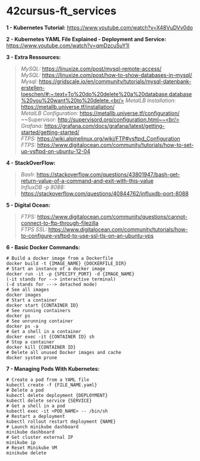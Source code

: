 # 42cursus-ft_services

**1 - Kubernetes Tutorial:**
https://www.youtube.com/watch?v=X48VuDVv0do

**2 - Kubernetes YAML File Explained - Deployment and Service:**
https://www.youtube.com/watch?v=qmDzcu5uY1I

**3 - Extra Ressources:**<br/>
> *MySQL:* https://linuxize.com/post/mysql-remote-access/<br/>
> *MySQL:* https://linuxize.com/post/how-to-show-databases-in-mysql/<br/>
> *Mysql:* https://gridscale.io/en/community/tutorials/mysql-datenbank-erstellen-loeschen/#:~:text=To%20do%20delete%20a%20database,database%20you%20want%20to%20delete.<br/>
> *MetalLB Installation:* https://metallb.universe.tf/installation/<br/>
> *MetalLB Configuration:* https://metallb.universe.tf/configuration/<br/>
> ~~Supervisor: http://supervisord.org/configuration.html~~<br/>
> *Grafana:* https://grafana.com/docs/grafana/latest/getting-started/getting-started/<br/>
> *FTPS:* https://wiki.alpinelinux.org/wiki/FTP#vsftpd_Configuration<br/>
> *FTPS:* https://www.digitalocean.com/community/tutorials/how-to-set-up-vsftpd-on-ubuntu-12-04<br/>

**4 - StackOverFlow:**<br/>
> *Bash:* https://stackoverflow.com/questions/43801947/bash-get-return-value-of-a-command-and-exit-with-this-value<br/>
> *InfluxDB -p 8088:* https://stackoverflow.com/questions/40844762/influxdb-port-8088<br/>

**5 - Digital Ocean:**<br/>
> *FTPS:* https://www.digitalocean.com/community/questions/cannot-connect-to-ftp-through-filezilla<br/>
> *FTPS SSL:* https://www.digitalocean.com/community/tutorials/how-to-configure-vsftpd-to-use-ssl-tls-on-an-ubuntu-vps<br/>

**6 - Basic Docker Commands:**
```
# Build a docker image from a Dockerfile
docker build -t {IMAGE_NAME} {DOCKERFILE_DIR}
# Start an instance of a docker image
docker run -it -p {SPECIFY_PORT} -d {IMAGE_NAME}
(-it stands for --> interactive terminal)
(-d stands for ---> detached mode)
# See all images
docker images
# Start a container
docker start {CONTAINER ID}
# See running containers
docker ps
# See unrunning container
docker ps -a
# Get a shell in a container
docker exec -it {CONTAINER ID} sh
# Stop a container
docker kill {CONTAINER ID}
# Delete all unused Docker images and cache
docker system prune
```
**7 - Managing Pods With Kubernetes:**
```
# Create a pod from a YAML file
kubectl create -f {FILE_NAME.yaml}
# Delete a pod
kubectl delete deployment {DEPLOYMENT}
kubectl delete service {SERVICE}
# Get a shell in a pod
kubectl exec -it <POD_NAME> -- /bin/sh
# Restart a deployment
kubectl rollout restart deployment {NAME}
# Launch minikube dashboard
minikube dashboard
# Get cluster external IP
minikube ip
# Reset Minikube VM
minikube delete
```
